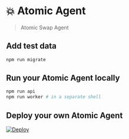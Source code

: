 # 💥 Atomic Agent

> Atomic Swap Agent


## Add test data

```bash
npm run migrate
```


## Run your Atomic Agent locally

```bash
npm run api
npm run worker # in a separate shell
```

## Deploy your own Atomic Agent

[![Deploy](https://www.herokucdn.com/deploy/button.svg)](https://heroku.com/deploy)
